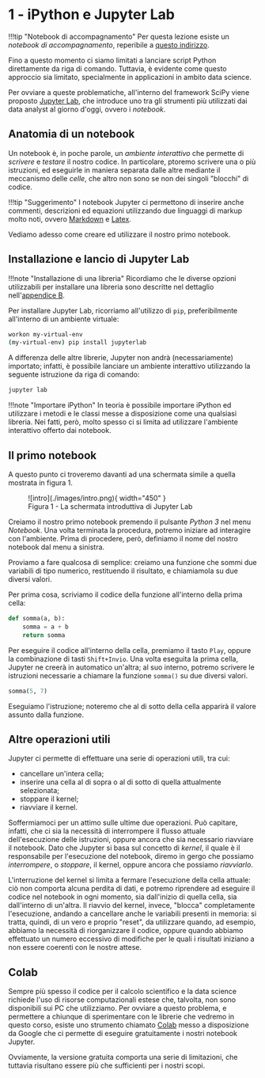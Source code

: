 # 1 - iPython e Jupyter Lab

!!!tip "Notebook di accompagnamento"
	Per questa lezione esiste un *notebook di accompagnamento*, reperibile a [questo indirizzo](https://github.com/anhelus/pcs-exercises/blob/master/01_libs/00_jupyter_sample.ipynb).

Fino a questo momento ci siamo limitati a lanciare script Python direttamente da riga di comando. Tuttavia, è evidente come questo approccio sia limitato, specialmente in applicazioni in ambito data science.

Per ovviare a queste problematiche, all'interno del framework SciPy viene proposto [Jupyter Lab](https://jupyter.org/),  che introduce uno tra gli strumenti più utilizzati dai data analyst al giorno d'oggi, ovvero i *notebook*.

## Anatomia di un notebook

Un notebook è, in poche parole, un *ambiente interattivo* che permette di *scrivere* e *testare* il nostro codice. In particolare, ptoremo scrivere una o più istruzioni, ed eseguirle in maniera separata dalle altre mediante il meccanismo delle *celle*, che altro non sono se non dei singoli "blocchi" di codice.

!!!tip "Suggerimento"
	I notebook Jupyter ci permettono di inserire anche commenti, descrizioni ed equazioni utilizzando due linguaggi di markup molto noti, ovvero [Markdown](https://daringfireball.net/projects/markdown/) e [Latex](https://www.latex-project.org/).

Vediamo adesso come creare ed utilizzare il nostro primo notebook.

## Installazione e lancio di Jupyter Lab

!!!note "Installazione di una libreria"
    Ricordiamo che le diverse opzioni utilizzabili per installare una libreria sono descritte nel dettaglio nell'[appendice B](../../appendix/03_libraries/lecture.md).

Per installare Jupyter Lab, ricorriamo all'utilizzo di `pip`, preferibilmente all'interno di un ambiente virtuale:

```sh
workon my-virtual-env
(my-virtual-env) pip install jupyterlab
```

A differenza delle altre librerie, Jupyter non andrà (necessariamente) importato; infatti, è possibile lanciare un ambiente interattivo utilizzando la seguente istruzione da riga di comando:

```sh
jupyter lab
```

!!!note "Importare iPython"
	In teoria è possibile importare iPython ed utilizzare i metodi e le classi messe a disposizione come una qualsiasi libreria. Nei fatti, però, molto spesso ci si limita ad utilizzare l'ambiente interattivo offerto dai notebook.

## Il primo notebook

A questo punto ci troveremo davanti ad una schermata simile a quella mostrata in figura 1.

<figure markdown>
  ![intro](./images/intro.png){ width="450" }
  <figcaption>Figura 1 - La schermata introduttiva di Jupyter Lab</figcaption>
</figure>

Creiamo il nostro primo notebook premendo il pulsante *Python 3* nel menu *Notebook*. Una volta terminata la procedura, potremo iniziare ad interagire con l'ambiente. Prima di procedere, però, definiamo il nome del nostro notebook dal menu a sinistra.

Proviamo a fare qualcosa di semplice: creiamo una funzione che sommi due variabili di tipo numerico, restituendo il risultato, e chiamiamola su due diversi valori.

Per prima cosa, scriviamo il codice della funzione all'interno della prima cella:

```py
def somma(a, b):
	somma = a + b
	return somma
```

Per eseguire il codice all'interno della cella, premiamo il tasto `Play`, oppure la combinazione di tasti `Shift+Invio`. Una volta eseguita la prima cella, Jupyter ne creerà in automatico un'altra; al suo interno, potremo scrivere le istruzioni necessarie a chiamare la funzione `somma()` su due diversi valori.

```py
somma(5, 7)
```

Eseguiamo l'istruzione; noteremo che al di sotto della cella apparirà il valore assunto dalla funzione.

## Altre operazioni utili

Jupyter ci permette di effettuare una serie di operazioni utili, tra cui:

* cancellare un'intera cella;
* inserire una cella al di sopra o al di sotto di quella attualmente selezionata;
* stoppare il kernel;
* riavviare il kernel.

Soffermiamoci per un attimo sulle ultime due operazioni. Può capitare, infatti, che ci sia la necessità di interrompere il flusso attuale dell'esecuzione delle istruzioni, oppure ancora che sia necessario riavviare il notebook. Dato che Jupyter si basa sul concetto di *kernel*, il quale è il responsabile per l'esecuzione del notebook, diremo in gergo che possiamo *interrompere*, o *stoppare*, il kernel, oppure ancora che possiamo *riavviarlo*.

L'interruzione del kernel si limita a fermare l'esecuzione della cella attuale: ciò non comporta alcuna perdita di dati, e potremo riprendere ad eseguire il codice nel notebook in ogni momento, sia dall'inizio di quella cella, sia dall'interno di un'altra. Il riavvio del kernel, invece, "blocca" completamente l'esecuzione, andando a cancellare anche le variabili presenti in memoria: si tratta, quindi, di un vero e proprio "reset", da utilizzare quando, ad esempio, abbiamo la necessità di riorganizzare il codice, oppure quando abbiamo effettuato un numero eccessivo di modifiche per le quali i risultati iniziano a non essere coerenti con le nostre attese.

## Colab

Sempre più spesso il codice per il calcolo scientifico e la data science richiede l'uso di risorse computazionali estese che, talvolta, non sono disponibili sui PC che utilizziamo. Per ovviare a questo problema, e permettere a chiunque di sperimentare con le librerie che vedremo in questo corso, esiste uno strumento chiamato [Colab](https://colab.research.google.com/) messo a disposizione da Google che ci permette di eseguire gratuitamente i nostri notebook Jupyter.

Ovviamente, la versione gratuita comporta una serie di limitazioni, che tuttavia risultano essere più che sufficienti per i nostri scopi.
